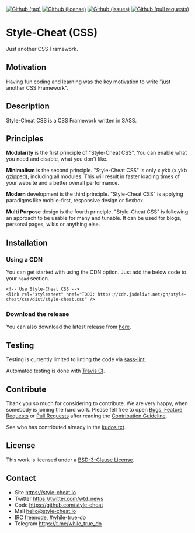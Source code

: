 <!--
name: README.md
description: This file contains important information for the repository.
author: style-cheat.io
contact: hello@style-cheat.io
license: BSD-3-Clause
-->

<!-- github shields -->
[![Github (tag)](https://img.shields.io/github/tag/style-cheat/css.svg)](https://github.com/style-cheat/css/tags)
[![Github (license)](https://img.shields.io/github/license/style-cheat/css.svg)](https://github.com/style-cheat/css/blob/master/LICENSE)
[![Github (issues)](https://img.shields.io/github/issues/style-cheat/css.svg)](https://github.com/style-cheat/css/issues)
[![Github (pull requests)](https://img.shields.io/github/issues-pr/style-cheat/css.svg)](https://github.com/style-cheat/css/pulls)

# Style-Cheat (CSS)

Just another CSS Framework.

## Motivation

Having fun coding and learning was the key motivation to write "just another
CSS Framework".

## Description

Style-Cheat CSS is a CSS Framework written in SASS.

## Principles

**Modularity**  is the first principle of
  "Style-Cheat CSS". You can enable what you need and disable, what you
  don't like.

**Minimalism** is the second principle. "Style-Cheat CSS"
  is only x.ykb (x.ykb gzipped), including all modules. This will result
  in faster loading times of your website and a better overall performance.

**Modern** development is the third principle.
  "Style-Cheat CSS" is applying paradigms like mobile-first,
  responsive design or flexbox.

**Multi Purpose** design is the fourth principle.
  "Style-Cheat CSS" is following an approach to be usable for many and
  tunable. It can be used for blogs, personal pages, wikis or anything
  else.

## Installation

### Using a CDN

You can get started with using the CDN option. Just add the below code to your
`head` section.

```
<!-- Use Style-Cheat CSS -->
<link rel="stylesheet" href="TODO: https://cdn.jsdelivr.net/gh/style-cheat/css/dist/style-cheat.css" />
```

### Download the release

You can also download the latest release from
[here](https://github.com/style-cheat/css/releases).

## Testing

Testing is currently limited to linting the code via
[sass-lint](https://github.com/sasstools/sass-lint).

Automated testing is done with [Travis CI](https://travis-ci.com).

## Contribute

Thank you so much for considering to contribute. We are very happy, when somebody
is joining the hard work. Please fell free to open
[Bugs, Feature Requests](https://github.com/style-cheat/css/issues)
or [Pull Requests](https://github.com/style-cheat/css/pulls) after
reading the [Contribution Guideline](https://github.com/while-true-do/doc-library/blob/master/docs/CONTRIBUTING.md).

See who has contributed already in the [kudos.txt](./kudos.txt).

## License

This work is licensed under a [BSD-3-Clause License](https://opensource.org/licenses/BSD-3-Clause).

## Contact

-   Site <https://style-cheat.io>
-   Twitter <https://twitter.com/wtd_news>
-   Code <https://github.com/style-cheat>
-   Mail [hello@style-cheat.io](mailto:hello@style-cheat.io)
-   IRC [freenode, #while-true-do](https://webchat.freenode.net/?channels=while-true-do)
-   Telegram <https://t.me/while_true_do>
